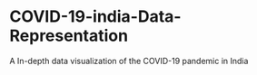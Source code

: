 # COVID-19-india-Data-Representation
A In-depth data visualization of the COVID-19 pandemic in India

